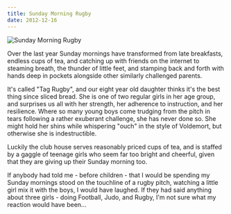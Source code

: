 ```yaml
---
title: Sunday Morning Rugby
date: 2012-12-16
---
```


![Sunday Morning Rugby](https://source.unsplash.com/9ZQzrLWV52M/1600x900)

Over the last year Sunday mornings have transformed from late breakfasts, endless cups of tea, and catching up with friends on the internet to steaming breath, the thunder of little feet, and stamping back and forth with hands deep in pockets alongside other similarly challenged parents.

It's called "Tag Rugby", and our eight year old daughter thinks it's the best thing since sliced bread. She is one of two regular girls in her age group, and surprises us all with her strength, her adherence to instruction, and her resilience. Where so many young boys come trudging from the pitch in tears following a rather exuberant challenge, she has never done so. She might hold her shins while whispering "ouch" in the style of Voldemort, but otherwise she is indestructible.

Luckily the club house serves reasonably priced cups of tea, and is staffed by a gaggle of teenage girls who seem far too bright and cheerful, given that they are giving up their Sunday morning too.

If anybody had told me - before children - that I would be spending my Sunday mornings stood on the touchline of a rugby pitch, watching a little girl mix it with the boys, I would have laughed. If they had said anything about three girls - doing Football, Judo, and Rugby, I'm not sure what my reaction would have been...
